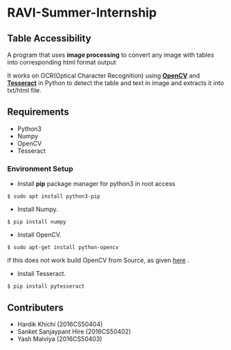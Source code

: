 # RAVI-Summer-Internship

## Table Accessibility
A program that uses **image processing** to convert any image with tables into corresponding html format output

It works on OCR(Optical Character Recognition) using [**OpenCV**](http://opencv-python-tutroals.readthedocs.io/en/latest/py_tutorials/py_tutorials.html) and [**Tesseract**](https://code.google.com/archive/p/python-tesseract/) in Python to detect the table and text in image and extracts it into txt/html file.

## Requirements
- Python3
- Numpy
- OpenCV
- Tesseract

### Environment Setup
- Install **pip** package manager for python3 in root access
``` terminal
$ sudo apt install python3-pip
```
- Install Numpy.
``` terminal
$ pip install numpy
```
- Install OpenCV.
``` terminal
$ sudo apt-get install python-opencv
```
if this does not work build OpenCV from Source, as given [here](https://docs.opencv.org/3.4.1/d2/de6/tutorial_py_setup_in_ubuntu.html) .
- Install Tesseract.
``` terminal
$ pip install pytesseract
```
## Contributers
- Hardik Khichi (2016CS50404)
- Sanket Sanjaypant Hire (2016CS50402)
- Yash Malviya (2016CS50403)







